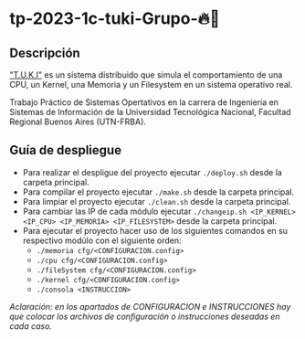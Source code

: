 # tp-2023-1c-tuki-Grupo-🔥🍔
## Descripción

["T.U.K.I"](https://docs.google.com/document/d/1orfThJsPmMx5uPzbY3wClGhqX8jASMOCUMlWnYAr7cA/edit) es un sistema distribuido que simula el comportamiento de una CPU, un Kernel, una Memoria y un Filesystem en un sistema operativo real.

Trabajo Práctico de Sistemas Opertativos en la carrera de Ingeniería en Sistemas de Información de la Universidad Tecnológica Nacional, Facultad Regional Buenos Aires (UTN-FRBA).

## Guía de despliegue

- Para realizar el despligue del proyecto ejecutar `./deploy.sh` desde la carpeta principal.
- Para compilar el proyecto ejecutar `./make.sh` desde la carpeta principal.
- Para limpiar el proyecto ejecutar `./clean.sh` desde la carpeta principal.
- Para cambiar las IP de cada módulo ejecutar `./changeip.sh <IP_KERNEL> <IP_CPU> <IP_MEMORIA> <IP_FILESYSTEM>` desde la carpeta principal.
- Para ejecutar el proyecto hacer uso de los siguientes comandos en su respectivo modúlo con el siguiente orden:
   - `./memoria cfg/<CONFIGURACION.config>`
   - `./cpu cfg/<CONFIGURACION.config>`
   - `./fileSystem cfg/<CONFIGURACION.config>`
   - `./kernel cfg/<CONFIGURACION.config>`
   - `./consola <INSTRUCCION>`

_Aclaración: en los apartados de CONFIGURACION e INSTRUCCIONES hay que colocar los archivos de configuración o instrucciones deseadas en cada caso._
